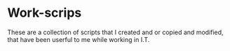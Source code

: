 # Work-scrips

These are a collection of scripts that I created and or copied and modified,
that have been userful to me while working in I.T.
